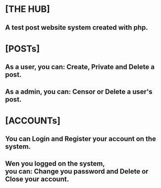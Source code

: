 # [THE HUB]
## A test post website system created with php.
# [POSTs]
## As a user, you can: Create, Private and Delete a post.
## As a admin, you can: Censor or Delete a user's post.
# [ACCOUNTs]
## You can Login and Register your account on the system.
## Wen you logged on the system, <br> you can: Change you password and Delete or Close your account.
